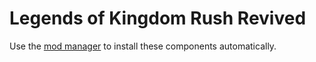 # Legends of Kingdom Rush Revived

Use the [mod manager](https://github.com/DippityDapper/lokr-mod-manager) to install these components automatically.